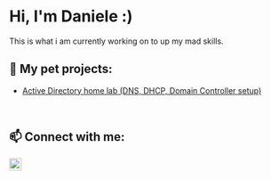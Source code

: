 <h1>Hi, I'm Daniele :)</h1>
This is what i am currently working on to up my mad skills.

<h2>🌱 My pet projects:</h2>

- [Active Directory home lab (DNS, DHCP, Domain Controller setup)](https://github.com/GastricBoar/ActiveDirectoryHomeLab)

<br>
<h2>📫 Connect with me:</h2>

[<img align="left" alt="Daniele Ocello | LinkedIn" width="22px" src="https://upload.wikimedia.org/wikipedia/commons/8/81/LinkedIn_icon.svg" />][linkedin]

[linkedin]: https://www.linkedin.com/in/danieleocello/

<!--

Here are some ideas to get you started:

- 🔭 I’m currently working on ...
- 🌱 I’m currently learning ...
- 👯 I’m looking to collaborate on ...
- 🤔 I’m looking for help with ...
- 💬 Ask me about ...
- 📫 How to reach me: ...
- 😄 Pronouns: ...
- ⚡ Fun fact: ...
-->
